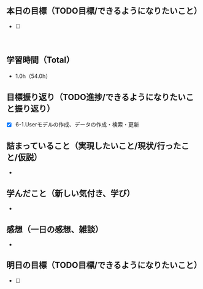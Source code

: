## 本日の目標（TODO目標/できるようになりたいこと）
- [ ]
　
## 学習時間（Total）
- 1.0h（54.0h）

## 目標振り返り（TODO進捗/できるようになりたいこと振り返り）
- [x] 6-1.Userモデルの作成、データの作成・検索・更新

##  詰まっていること（実現したいこと/現状/行ったこと/仮説）
-

## 学んだこと（新しい気付き、学び）
-

## 感想（一日の感想、雑談）
-

## 明日の目標（TODO目標/できるようになりたいこと）
- [ ]
